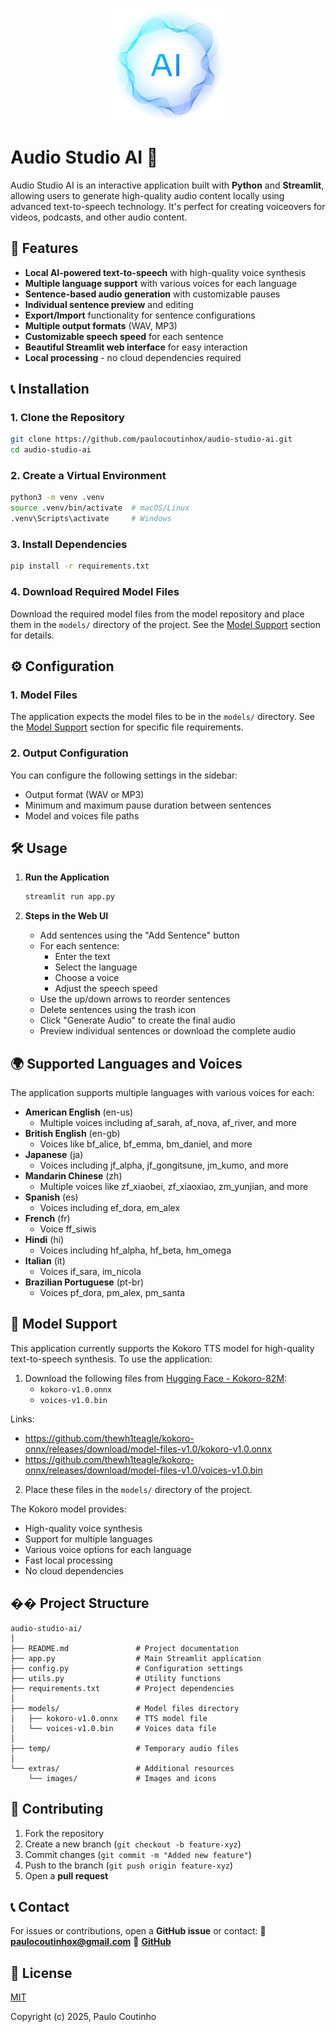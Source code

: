 <p align="center">
    <a href="https://github.com/paulocoutinhox/audio-studio-ai" target="_blank" rel="noopener noreferrer">
        <img width="180" src="extras/images/logo.png" alt="Logo">
    </a>
</p>

# Audio Studio AI 🎤

Audio Studio AI is an interactive application built with **Python** and **Streamlit**, allowing users to generate high-quality audio content locally using advanced text-to-speech technology. It's perfect for creating voiceovers for videos, podcasts, and other audio content.

## 🚀 Features

- **Local AI-powered text-to-speech** with high-quality voice synthesis
- **Multiple language support** with various voices for each language
- **Sentence-based audio generation** with customizable pauses
- **Individual sentence preview** and editing
- **Export/Import** functionality for sentence configurations
- **Multiple output formats** (WAV, MP3)
- **Customizable speech speed** for each sentence
- **Beautiful Streamlit web interface** for easy interaction
- **Local processing** - no cloud dependencies required

## 📞 Installation

### **1. Clone the Repository**
```sh
git clone https://github.com/paulocoutinhox/audio-studio-ai.git
cd audio-studio-ai
```

### **2. Create a Virtual Environment**
```sh
python3 -m venv .venv
source .venv/bin/activate  # macOS/Linux
.venv\Scripts\activate     # Windows
```

### **3. Install Dependencies**
```sh
pip install -r requirements.txt
```

### **4. Download Required Model Files**
Download the required model files from the model repository and place them in the `models/` directory of the project. See the [Model Support](#model-support) section for details.

## ⚙️ Configuration

### **1. Model Files**
The application expects the model files to be in the `models/` directory. See the [Model Support](#model-support) section for specific file requirements.

### **2. Output Configuration**
You can configure the following settings in the sidebar:
- Output format (WAV or MP3)
- Minimum and maximum pause duration between sentences
- Model and voices file paths

## 🛠️ Usage

1. **Run the Application**
   ```sh
   streamlit run app.py
   ```

2. **Steps in the Web UI**
   - Add sentences using the "Add Sentence" button
   - For each sentence:
     - Enter the text
     - Select the language
     - Choose a voice
     - Adjust the speech speed
   - Use the up/down arrows to reorder sentences
   - Delete sentences using the trash icon
   - Click "Generate Audio" to create the final audio
   - Preview individual sentences or download the complete audio

## 🌍 Supported Languages and Voices

The application supports multiple languages with various voices for each:

- **American English** (en-us)
  - Multiple voices including af_sarah, af_nova, af_river, and more
- **British English** (en-gb)
  - Voices like bf_alice, bf_emma, bm_daniel, and more
- **Japanese** (ja)
  - Voices including jf_alpha, jf_gongitsune, jm_kumo, and more
- **Mandarin Chinese** (zh)
  - Multiple voices like zf_xiaobei, zf_xiaoxiao, zm_yunjian, and more
- **Spanish** (es)
  - Voices including ef_dora, em_alex
- **French** (fr)
  - Voice ff_siwis
- **Hindi** (hi)
  - Voices including hf_alpha, hf_beta, hm_omega
- **Italian** (it)
  - Voices if_sara, im_nicola
- **Brazilian Portuguese** (pt-br)
  - Voices pf_dora, pm_alex, pm_santa

## 🤖 Model Support

This application currently supports the Kokoro TTS model for high-quality text-to-speech synthesis. To use the application:

1. Download the following files from [Hugging Face - Kokoro-82M](https://huggingface.co/hexgrad/Kokoro-82M):
   - `kokoro-v1.0.onnx`
   - `voices-v1.0.bin`

Links:
 - https://github.com/thewh1teagle/kokoro-onnx/releases/download/model-files-v1.0/kokoro-v1.0.onnx
 - https://github.com/thewh1teagle/kokoro-onnx/releases/download/model-files-v1.0/voices-v1.0.bin

2. Place these files in the `models/` directory of the project.

The Kokoro model provides:
- High-quality voice synthesis
- Support for multiple languages
- Various voice options for each language
- Fast local processing
- No cloud dependencies

## �� Project Structure

```
audio-studio-ai/
│
├── README.md               # Project documentation
├── app.py                  # Main Streamlit application
├── config.py               # Configuration settings
├── utils.py                # Utility functions
├── requirements.txt        # Project dependencies
│
├── models/                 # Model files directory
│   ├── kokoro-v1.0.onnx    # TTS model file
│   └── voices-v1.0.bin     # Voices data file
│
├── temp/                   # Temporary audio files
│
└── extras/                 # Additional resources
    └── images/             # Images and icons
```

## 🤝 Contributing

1. Fork the repository
2. Create a new branch (`git checkout -b feature-xyz`)
3. Commit changes (`git commit -m "Added new feature"`)
4. Push to the branch (`git push origin feature-xyz`)
5. Open a **pull request**

## 📞 Contact

For issues or contributions, open a **GitHub issue** or contact:
💎 **paulocoutinhox@gmail.com**
🔗 **[GitHub](https://github.com/paulocoutinho)**

## 📜 License

[MIT](http://opensource.org/licenses/MIT)

Copyright (c) 2025, Paulo Coutinho
